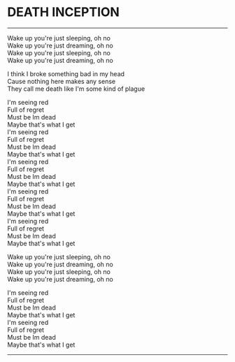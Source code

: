# DEATH INCEPTION

---

Wake up you're just sleeping, oh no  
Wake up you're just dreaming, oh no  
Wake up you're just sleeping, oh no  
Wake up you're just dreaming, oh no

I think I broke something bad in my head  
Cause nothing here makes any sense  
They call me death like I'm some kind of plague

I'm seeing red  
Full of regret  
Must be Im dead  
Maybe that's what I get  
I'm seeing red  
Full of regret  
Must be Im dead  
Maybe that's what I get  
I'm seeing red  
Full of regret  
Must be Im dead  
Maybe that's what I get  
I'm seeing red  
Full of regret  
Must be Im dead  
Maybe that's what I get  
I'm seeing red  
Full of regret  
Must be Im dead  
Maybe that's what I get

Wake up you're just sleeping, oh no  
Wake up you're just dreaming, oh no  
Wake up you're just sleeping, oh no  
Wake up you're just dreaming, oh no

I'm seeing red  
Full of regret  
Must be Im dead  
Maybe that's what I get  
I'm seeing red  
Full of regret  
Must be Im dead  
Maybe that's what I get

---
